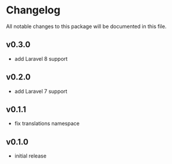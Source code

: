 # Changelog

All notable changes to this package will be documented in this file.

## v0.3.0

- add Laravel 8 support

## v0.2.0

- add Laravel 7 support

## v0.1.1

- fix translations namespace

## v0.1.0

- initial release
